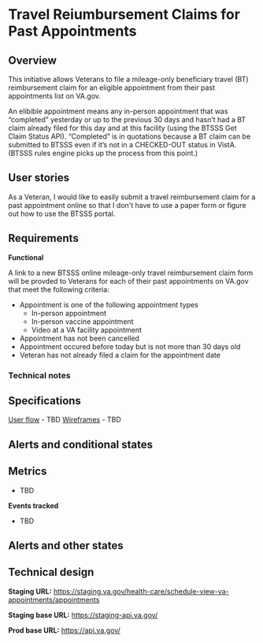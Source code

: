 # Travel Reiumbursement Claims for Past Appointments

## Overview

This initiative allows Veterans to file a mileage-only beneficiary travel (BT) reimbursement claim for an eligible appointment from their past appointments list on VA.gov.

An elibible appointment means any in-person appointment that was “completed” yesterday or up to the previous 30 days and hasn’t had a BT claim already filed for this day and at this facility (using the BTSSS Get Claim Status API).
“Completed” is in quotations because a BT claim can be submitted to BTSSS even if it’s not in a CHECKED-OUT status in VistA. (BTSSS rules engine picks up the process from this point.)

## User stories

As a Veteran, I would like to easily submit a travel reimbursement claim for a past appointment online so that I don't have to use a paper form or figure out how to use the BTSSS portal.

## Requirements

**Functional**

A link to a new BTSSS online mileage-only travel reimbursement claim form will be provded to Veterans for each of their past appointments on VA.gov that meet the following criteria:
  - Appointment is one of the following appointment types
      - In-person appointment
      - In-person vaccine appointment
      - Video at a VA facility appointment
 - Appointment has not been cancelled
 - Appointment occured before today but is not more than 30 days old
 - Veteran has not already filed a claim for the appointment date

### Technical notes
   

## Specifications

[User flow]() - TBD
[Wireframes]() - TBD

## Alerts and conditional states
<!-- Any alerts that could display for this feature and what triggers them. -->


## Metrics
<!--Goals for this feature, and how we track them through analytics-->

- TBD

**Events tracked**
<!-- Descriptions of events tracked on this page to meet those goals -->

- TBD

## Alerts and other states
<!-- Any alerts that could display for this feature and what triggers them. -->


## Technical design
<!-- Endpoints and sample responses -->

**Staging URL:** https://staging.va.gov/health-care/schedule-view-va-appointments/appointments

**Staging base URL:** https://staging-api.va.gov/

**Prod base URL:** https://api.va.gov/

